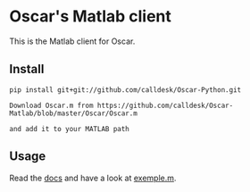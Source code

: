 Oscar's Matlab client
==================

This is the Matlab client for Oscar.

Install
-------
	pip install git+git://github.com/calldesk/Oscar-Python.git

	Download Oscar.m from https://github.com/calldesk/Oscar-Matlab/blob/master/Oscar/Oscar.m

	and add it to your MATLAB path

Usage
-----

Read the [docs](http://oscar.calldesk.fr/documentation.html) and have a look at [exemple.m](https://github.com/calldesk/Oscar-Matlab/blob/master/example.m).
